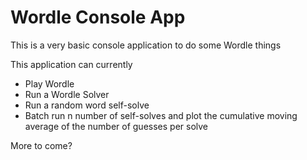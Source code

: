 # Wordle Console App

This is a very basic console application to do some Wordle things

This application can currently 
- Play Wordle
- Run a Wordle Solver
- Run a random word self-solve
- Batch run n number of self-solves and plot the cumulative moving average of the number of guesses per solve

More to come?
